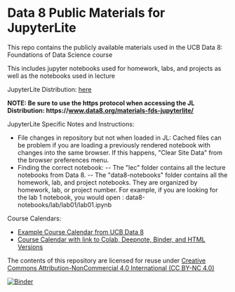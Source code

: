 # Data 8 Public Materials for JupyterLite

This repo contains the publicly available materials used in the UCB Data 8: Foundations of Data Science course

This includes jupyter notebooks used for homework, labs, and projects as well as the notebooks used in lecture

JupyterLite Distribution: [here](https://www.data8.org/materials-fds-jupyterlite/)

**NOTE: Be sure to use the https protocol when accessing the JL Distribution: __https__://www.data8.org/materials-fds-jupyterlite/**

JupyterLite Specific Notes and Instructions:
- File changes in repository but not when loaded in JL:
Cached files can be problem if you are loading a previously rendered notebook with changes into the same browser. If this happens, "Clear Site Data" from the browser preferences menu.
- Finding the correct notebook:
-- The "lec" folder contains all the lecture notebooks from Data 8. 
-- The "data8-notebooks" folder contains all the homework, lab, and project notebooks. They are organized by homework, lab, or project number. For example, if you are looking for the lab 1 notebook, you would open : data8-notebooks/lab/lab01/lab01.ipynb


Course Calendars:
- [Example Course Calendar from UCB Data 8](http://data8.org/materials-fds/)
- [Course Calendar with link to Colab, Deepnote, Binder, and HTML Versions](http://data8.org/materials-fds/demo.html)

The contents of this repository are licensed for reuse under [Creative Commons Attribution-NonCommercial 4.0 International (CC BY-NC 4.0)](http://creativecommons.org/licenses/by-nc/4.0/)

[![Binder](https://mybinder.org/badge.svg)](https://mybinder.org/v2/gh/data-8/materials-fds/main)
